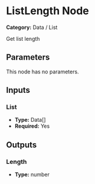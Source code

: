 
# ListLength Node

**Category:** Data / List

Get list length

## Parameters

This node has no parameters.

## Inputs


### List
- **Type:** Data[]
- **Required:** Yes



## Outputs


### Length
- **Type:** number




